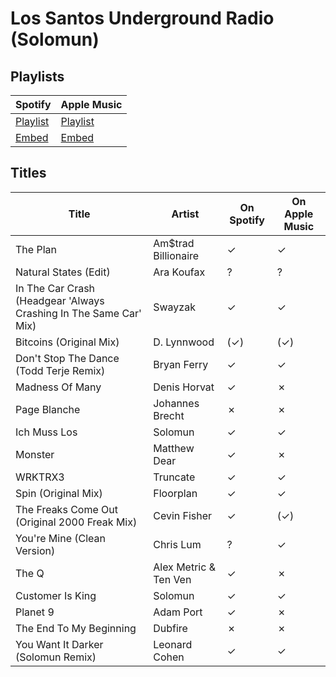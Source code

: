# Los Santos Underground Radio (Solomun)

## Playlists

| Spotify                                                                 | Apple Music                                                              |
| ----------------------------------------------------------------------- | ------------------------------------------------------------------------ |
| [Playlist](https://open.spotify.com/playlist/6YZJnIXDOHyY0eu6PEFLUQ)    | [Playlist](https://itunes.apple.com/de/playlist/pl.u-gZYmCMEbzdR)        |
| [Embed](https://open.spotify.com/embed/playlist/6YZJnIXDOHyY0eu6PEFLUQ) | [Embed](https://tools.applemusic.com/embed/v1/playlist/pl.u-gZYmCMEbzdR) |

## Titles

| Title                                                             | Artist                | On Spotify | On Apple Music |
| ----------------------------------------------------------------- | --------------------- | ---------- | -------------- |
| The Plan                                                          | Am$trad Billionaire   | ✓          | ✓              |
| Natural States (Edit)                                             | Ara Koufax            | ?          | ?              |
| In The Car Crash (Headgear 'Always Crashing In The Same Car' Mix) | Swayzak               | ✓          | ✓              |
| Bitcoins (Original Mix)                                           | D. Lynnwood           | (✓)        | (✓)            |
| Don't Stop The Dance (Todd Terje Remix)                           | Bryan Ferry           | ✓          | ✓              |
| Madness Of Many                                                   | Denis Horvat          | ✓          | ✗              |
| Page Blanche                                                      | Johannes Brecht       | ✗          | ✗              |
| Ich Muss Los                                                      | Solomun               | ✓          | ✓              |
| Monster                                                           | Matthew Dear          | ✓          | ✗              |
| WRKTRX3                                                           | Truncate              | ✓          | ✓              |
| Spin (Original Mix)                                               | Floorplan             | ✓          | ✓              |
| The Freaks Come Out (Original 2000 Freak Mix)                     | Cevin Fisher          | ✓          | (✓)            |
| You're Mine (Clean Version)                                       | Chris Lum             | ?          | ✓              |
| The Q                                                             | Alex Metric & Ten Ven | ✓          | ✗              |
| Customer Is King                                                  | Solomun               | ✓          | ✓              |
| Planet 9                                                          | Adam Port             | ✓          | ✗              |
| The End To My Beginning                                           | Dubfire               | ✗          | ✗              |
| You Want It Darker (Solomun Remix)                                | Leonard Cohen         | ✓          | ✓              |
